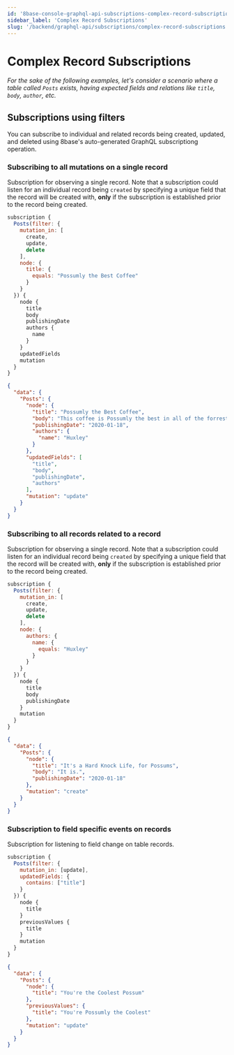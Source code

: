 ```yaml
---
id: '8base-console-graphql-api-subscriptions-complex-record-subscriptions'
sidebar_label: 'Complex Record Subscriptions'
slug: '/backend/graphql-api/subscriptions/complex-record-subscriptions'
---
```


# Complex Record Subscriptions

*For the sake of the following examples, let's consider a scenario where a table called `Posts` exists, having expected fields and relations like `title`, `body`, `author`, etc.*

## Subscriptions using filters
You can subscribe to individual and related records being created, updated, and deleted using 8base's auto-generated GraphQL subscriptiong operation.

### Subscribing to all mutations on a single record
Subscription for observing a single record. Note that a subscription could listen for an individual record being `created` by specifying a unique field that the record will be created with, **only** if the subscription is established prior to the record being created.


```javascript
subscription {
  Posts(filter: {
    mutation_in: [
      create, 
      update, 
      delete
    ],
    node: {
      title: {
        equals: "Possumly the Best Coffee"
      }
    } 
  }) {
    node {
      title
      body
      publishingDate
      authors {
        name
      }
    }
    updatedFields
    mutation
  }
}
```



```json
{
  "data": {
    "Posts": {
      "node": {
        "title": "Possumly the Best Coffee",
        "body": "This coffee is Possumly the best in all of the forrest!",
        "publishingDate": "2020-01-18",
        "authors": {
          "name": "Huxley"
        }
      },
      "updatedFields": [
        "title",
        "body",
        "publishingDate",
        "authors"
      ],
      "mutation": "update"
    }
  }
}
```



### Subscribing to all records related to a record
Subscription for observing a single record. Note that a subscription could listen for an individual record being `created` by specifying a unique field that the record will be created with, **only** if the subscription is established prior to the record being created.


```javascript
subscription {
  Posts(filter: {
    mutation_in: [
      create, 
      update, 
      delete
    ],
    node: {
      authors: {
        name: {
          equals: "Huxley"
        }
      }
    } 
  }) {
    node {
      title
      body
      publishingDate
    }
    mutation
  }
}
```



```json
{
  "data": {
    "Posts": {
      "node": {
        "title": "It's a Hard Knock Life, for Possums",
        "body": "It is.",
        "publishingDate": "2020-01-18"
      },
      "mutation": "create"
    }
  }
}
```



### Subscription to field specific events on records
Subscription for listening to field change on table records.


```javascript
subscription {
  Posts(filter: {
    mutation_in: [update],
    updatedFields: {
      contains: ["title"]
    }
  }) {
    node {
      title
    }
    previousValues {
      title
    }
    mutation
  }
}
```



```json
{
  "data": {
    "Posts": {
      "node": {
        "title": "You're the Coolest Possum"
      },
      "previousValues": {
        "title": "You're Possumly the Coolest"
      },
      "mutation": "update"
    }
  }
}
```


